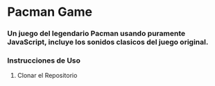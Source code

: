 # Pacman Game

### Un juego del legendario Pacman usando puramente JavaScript, incluye los sonidos clasicos del juego original.

### Instrucciones de Uso

  1. Clonar el Repositorio
